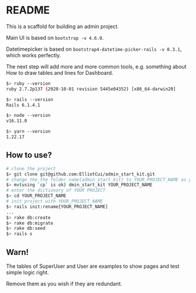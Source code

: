 # README

This is a scaffold for building an admin project.

Main UI is based on `bootstrap -v 4.6.0`.

Datetimepicker is based on `bootstrap4-datetime-picker-rails -v 0.3.1`, which works perfectly.

The next step will add more and more common tools, e.g. something about How to draw tables and lines for Dashboard.

```bash
$> ruby --version
ruby 2.7.2p137 (2020-10-01 revision 5445e04352) [x86_64-darwin20]

$> rails --version
Rails 6.1.4.1

$> node --version
v16.11.0

$> yarn --version
1.22.17
```

## How to use?

```bash
# clone the project
$> git clone git@github.com:ElliotCui/admin_start_kit.git
# change the the folder name(admin_start_kit) to YOUR_PROJECT_NAME as you wish
$> mv(using `cp` is ok) dmin_start_kit YOUR_PROJECT_NAME
# enter the dictionary of YOUR PROJECT
$> cd YOUR_PROJECT_NAME
# init project with YOUR_PROJECT_NAME
$> rails init:rename[YOUR_PROJECT_NAME]
...
$> rake db:create
$> rake db:migrate
$> rake db:seed
$> rails s
```

## Warn!

The tables of SuperUser and User are examples to show pages and test simple logic right.

Remove them as you wish if they are redundant.
